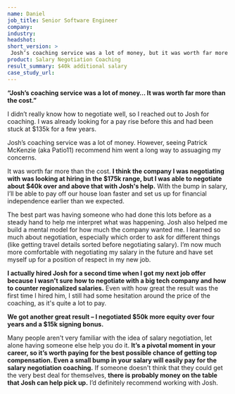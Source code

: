 ```yaml
---
name: Daniel
job_title: Senior Software Engineer
company: 
industry: 
headshot: 
short_version: >
 Josh’s coaching service was a lot of money, but it was worth far more than the cost. **I think the company I was negotiating with was looking at hiring in the $175k range, but I was able to negotiate about $40k over and above that with Josh's help.** Even a small bump in your salary will easily pay for the salary negotiation coaching.
product: Salary Negotiation Coaching
result_summary: $40k additional salary
case_study_url: 
---
```


**“Josh’s coaching service was a lot of money… It was worth far more than the cost.”**

I didn’t really know how to negotiate well, so I reached out to Josh for coaching. I was already looking for a pay rise before this and had been stuck at $135k for a few years.

Josh’s coaching service was a lot of money. However, seeing Patrick McKenzie (aka Patio11) recommend him went a long way to assuaging my concerns.

It was worth far more than the cost. **I think the company I was negotiating with was looking at hiring in the $175k range, but I was able to negotiate about $40k over and above that with Josh's help.** With the bump in salary, I’ll be able to pay off our house loan faster and set us up for financial independence earlier than we expected.

The best part was having someone who had done this lots before as a steady hand to help me interpret what was happening. Josh also helped me build a mental model for how much the company wanted me. I learned so much about negotiation, especially which order to ask for different things (like getting travel details sorted before negotiating salary). I’m now much more comfortable with negotiating my salary in the future and have set myself up for a position of respect in my new job.

**I actually hired Josh for a second time when I got my next job offer because I wasn't sure how to negotiate with a big tech company and how to counter regionalized salaries.** Even with how great the result was the first time I hired him, I still had some hesitation around the price of the coaching, as it's quite a lot to pay.

**We got another great result – I negotiated $50k more equity over four years and a $15k signing bonus.**

Many people aren't very familiar with the idea of salary negotiation, let alone having someone else help you do it. **It’s a pivotal moment in your career, so it’s worth paying for the best possible chance of getting top compensation. Even a small bump in your salary will easily pay for the salary negotiation coaching.** If someone doesn't think that they could get the very best deal for themselves, **there is probably money on the table that Josh can help pick up.** I’d definitely recommend working with Josh.